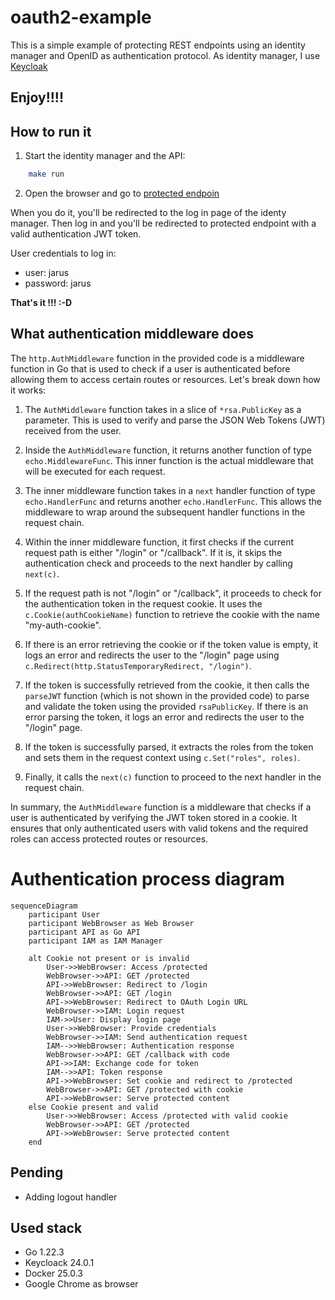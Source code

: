 # oauth2-example

This is a simple example of protecting REST endpoints using an identity manager and OpenID as authentication protocol. As identity manager, I use [Keycloak](https://www.keycloak.org)

## **Enjoy!!!!**

## How to run it

1. Start the identity manager and the API:

```sh
    make run
```

2. Open the browser and go to [protected endpoin](http://localhost:9000/protected)

When you do it, you'll be redirected to the log in page of the identy manager. Then log in and you'll be redirected to protected endpoint with a valid authentication JWT token.

User credentials to log in:

- user: jarus
- password: jarus

**That's it !!! :-D**

## What authentication middleware does

The `http.AuthMiddleware` function in the provided code is a middleware function in Go that is used to check if a user is authenticated before allowing them to access certain routes or resources. Let's break down how it works:

1. The `AuthMiddleware` function takes in a slice of `*rsa.PublicKey` as a parameter. This is used to verify and parse the JSON Web Tokens (JWT) received from the user.

2. Inside the `AuthMiddleware` function, it returns another function of type `echo.MiddlewareFunc`. This inner function is the actual middleware that will be executed for each request.

3. The inner middleware function takes in a `next` handler function of type `echo.HandlerFunc` and returns another `echo.HandlerFunc`. This allows the middleware to wrap around the subsequent handler functions in the request chain.

4. Within the inner middleware function, it first checks if the current request path is either "/login" or "/callback". If it is, it skips the authentication check and proceeds to the next handler by calling `next(c)`.

5. If the request path is not "/login" or "/callback", it proceeds to check for the authentication token in the request cookie. It uses the `c.Cookie(authCookieName)` function to retrieve the cookie with the name "my-auth-cookie".

6. If there is an error retrieving the cookie or if the token value is empty, it logs an error and redirects the user to the "/login" page using `c.Redirect(http.StatusTemporaryRedirect, "/login")`.

7. If the token is successfully retrieved from the cookie, it then calls the `parseJWT` function (which is not shown in the provided code) to parse and validate the token using the provided `rsaPublicKey`. If there is an error parsing the token, it logs an error and redirects the user to the "/login" page.

8. If the token is successfully parsed, it extracts the roles from the token and sets them in the request context using `c.Set("roles", roles)`.

9. Finally, it calls the `next(c)` function to proceed to the next handler in the request chain.

In summary, the `AuthMiddleware` function is a middleware that checks if a user is authenticated by verifying the JWT token stored in a cookie. It ensures that only authenticated users with valid tokens and the required roles can access protected routes or resources.

# Authentication process diagram

```mermaid
sequenceDiagram
    participant User
    participant WebBrowser as Web Browser
    participant API as Go API
    participant IAM as IAM Manager

    alt Cookie not present or is invalid
        User->>WebBrowser: Access /protected
        WebBrowser->>API: GET /protected
        API->>WebBrowser: Redirect to /login
        WebBrowser->>API: GET /login
        API->>WebBrowser: Redirect to OAuth Login URL
        WebBrowser->>IAM: Login request
        IAM->>User: Display login page
        User->>WebBrowser: Provide credentials
        WebBrowser->>IAM: Send authentication request
        IAM-->>WebBrowser: Authentication response
        WebBrowser->>API: GET /callback with code
        API->>IAM: Exchange code for token
        IAM-->>API: Token response
        API->>WebBrowser: Set cookie and redirect to /protected
        WebBrowser->>API: GET /protected with cookie
        API->>WebBrowser: Serve protected content
    else Cookie present and valid
        User->>WebBrowser: Access /protected with valid cookie
        WebBrowser->>API: GET /protected
        API->>WebBrowser: Serve protected content
    end
```

## Pending

- Adding logout handler

## Used stack

- Go 1.22.3
- Keycloack 24.0.1
- Docker 25.0.3
- Google Chrome as browser
